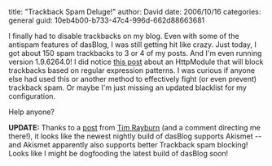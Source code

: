 
title: "Trackback Spam Deluge!"
author: David
date: 2006/10/16
categories: general
guid: 10eb4b00-b733-47c4-996d-662d88663681

I finally had to disable trackbacks on my blog. Even with some of the antispam features of dasBlog, I was still getting hit like crazy. Just today, I got about 150 spam trackbacks to 3 or 4 of my posts. And I'm even running version 1.9.6264.0! I did notice [this post](http://briandela.com/blog/archive/2005/06/29/652.aspx) about an HttpModule that will block trackbacks based on regular expression patterns. I was curious if anyone else had used this or another method to effectively fight (or even prevent) trackback spam. Or maybe I'm just missing an updated blacklist for my configuration.

Help anyone?

**UPDATE:** Thanks to a [post](http://www.timrayburn.net/2006/10/17/Upgrading+To+DasBlog+196288.aspx) from [Tim Rayburn](http://www.timrayburn.net/default.aspx) (and a comment directing me there!), it looks like the newest nightly build of dasBlog supports Akismet -- and Akismet apparently also supports better Trackback spam blocking! Looks like I might be dogfooding the latest build of dasBlog soon!

